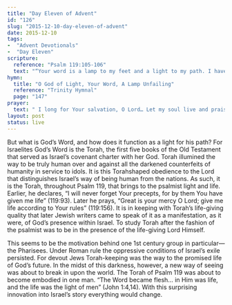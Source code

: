 ```yaml
---
title: "Day Eleven of Advent"
id: "126"
slug: "2015-12-10-day-eleven-of-advent"
date: 2015-12-10
tags:
-  "Advent Devotionals"
-  "Day Eleven"
scripture:
  reference: "Psalm 119:105-106"
  text: "“Your word is a lamp to my feet and a light to my path. I have sworn an oath and confirmed it, to keep Your righteous rules.”"
hymn:
  title: "O God of Light, Your Word, A Lamp Unfailing"
  reference: "Trinity Hymnal"
  page: "147"
prayer:
  text: " I long for Your salvation, O Lord… Let my soul live and praise You, and let Your incarnate Word help me. Amen. (Psalm 119:174-175)"
layout: post
status: live
---
```


But what is God’s Word, and how does it function as a light for his path? For Israelites God’s Word is the Torah, the first five books of the Old Testament that served as Israel’s covenant charter with her God. Torah illumined the way to be truly human over and against all the darkened counterfeits of humanity in service to idols. It is this Torahshaped obedience to the Lord that distinguishes Israel’s way of being human from the nations. As such, it is the Torah, throughout Psalm 119, that brings to the psalmist light and life. Earlier, he declares, “I will never forget Your precepts, for by them You have given me life” (119:93). Later he prays, “Great is your mercy O Lord; give me life according to Your rules” (119:156). It is in keeping with Torah’s life-giving quality that later Jewish writers came to speak of it as a manifestation, as it were, of God’s presence within Israel. To study Torah after the fashion of the psalmist was to be in the presence of the life-giving Lord Himself.

This seems to be the motivation behind one 1st century group in particular—the Pharisees. Under Roman rule the oppressive conditions of Israel’s exile persisted. For devout Jews Torah-keeping was the way to the promised life of God’s future. In the midst of this darkness, however, a new way of seeing was about to break in upon the world. The Torah of Psalm 119 was about to become embodied in one man. “The Word became flesh… in Him was life, and the life was the light of men” (John 1:4,14). With this surprising innovation into Israel’s story everything would change.
